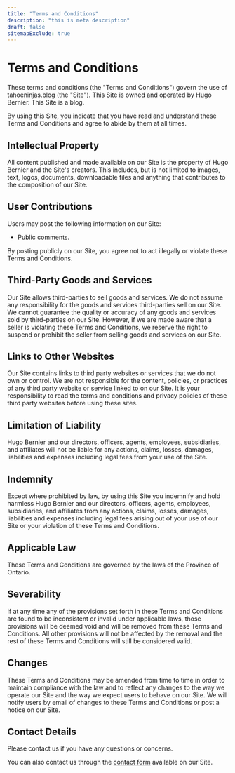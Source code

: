 ```yaml
---
title: "Terms and Conditions"
description: "this is meta description"
draft: false
sitemapExclude: true
---
```

# Terms and Conditions

These terms and conditions (the "Terms and Conditions") govern the use of tahoeninjas.blog (the "Site"). This Site is owned and operated by Hugo Bernier. This Site is a blog.  
  
By using this Site, you indicate that you have read and understand these Terms and Conditions and agree to abide by them at all times.

## Intellectual Property  

All content published and made available on our Site is the property of Hugo Bernier and the Site's creators. This includes, but is not limited to images, text, logos, documents, downloadable files and anything that contributes to the composition of our Site.

## User Contributions  

Users may post the following information on our Site:

* Public comments.  

By posting publicly on our Site, you agree not to act illegally or violate these Terms and Conditions.

## Third-Party Goods and Services

Our Site allows third-parties to sell goods and services. We do not assume any responsibility for the goods and services third-parties sell on our Site. We cannot guarantee the quality or accuracy of any goods and services sold by third-parties on our Site. However, if we are made aware that a seller is violating these Terms and Conditions, we reserve the right to suspend or prohibit the seller from selling goods and services on our Site.

## Links to Other Websites  

Our Site contains links to third party websites or services that we do not own or control. We are not responsible for the content, policies, or practices of any third party website or service linked to on our Site. It is your responsibility to read the terms and conditions and privacy policies of these third party websites before using these sites.

## Limitation of Liability  

Hugo Bernier and our directors, officers, agents, employees, subsidiaries, and affiliates will not be liable for any actions, claims, losses, damages, liabilities and expenses including legal fees from your use of the Site.

## Indemnity  

Except where prohibited by law, by using this Site you indemnify and hold harmless Hugo Bernier and our directors, officers, agents, employees, subsidiaries, and affiliates from any actions, claims, losses, damages, liabilities and expenses including legal fees arising out of your use of our Site or your violation of these Terms and Conditions.

## Applicable Law  

These Terms and Conditions are governed by the laws of the Province of Ontario.

## Severability  

If at any time any of the provisions set forth in these Terms and Conditions are found to be inconsistent or invalid under applicable laws, those provisions will be deemed void and will be removed from these Terms and Conditions. All other provisions will not be affected by the removal and the rest of these Terms and Conditions will still be considered valid.

## Changes  

These Terms and Conditions may be amended from time to time in order to maintain compliance with the law and to reflect any changes to the way we operate our Site and the way we expect users to behave on our Site. We will notify users by email of changes to these Terms and Conditions or post a notice on our Site.

## Contact Details  

Please contact us if you have any questions or concerns.

You can also contact us through the [contact form](contact) available on our Site.
